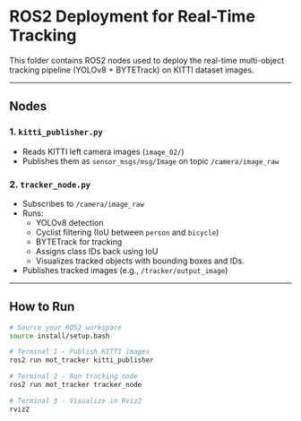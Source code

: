 # ROS2 Deployment for Real-Time Tracking

This folder contains ROS2 nodes used to deploy the real-time multi-object tracking pipeline (YOLOv8 + BYTETrack) on KITTI dataset images.

---

## Nodes

### 1. `kitti_publisher.py`
- Reads KITTI left camera images (`image_02/`)
- Publishes them as `sensor_msgs/msg/Image` on topic `/camera/image_raw`

### 2. `tracker_node.py`
- Subscribes to `/camera/image_raw`
- Runs:
  - YOLOv8 detection
  - Cyclist filtering (IoU between `person` and `bicycle`)
  - BYTETrack for tracking
  - Assigns class IDs back using IoU
  - Visualizes tracked objects with bounding boxes and IDs.
- Publishes tracked images (e.g., `/tracker/output_image`)

---

## How to Run

```bash
# Source your ROS2 workspace
source install/setup.bash

# Terminal 1 - Publish KITTI images
ros2 run mot_tracker kitti_publisher

# Terminal 2 - Run tracking node
ros2 run mot_tracker tracker_node

# Terminal 3 - Visualize in Rviz2
rviz2

